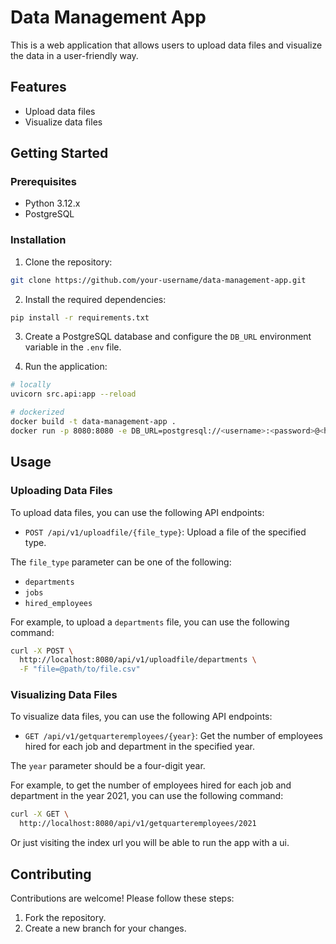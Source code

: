 # Data Management App

This is a web application that allows users to upload data files and visualize the data in a user-friendly way.

## Features

- Upload data files
- Visualize data files

## Getting Started

### Prerequisites

- Python 3.12.x
- PostgreSQL

### Installation

1. Clone the repository:

```bash
git clone https://github.com/your-username/data-management-app.git
```

2. Install the required dependencies:

```bash
pip install -r requirements.txt
```

3. Create a PostgreSQL database and configure the `DB_URL` environment variable in the `.env` file.

4. Run the application:

```bash
# locally
uvicorn src.api:app --reload
```

```bash
# dockerized
docker build -t data-management-app .
docker run -p 8080:8080 -e DB_URL=postgresql://<username>:<password>@<host>:<port>/<database> data-management-app
```

## Usage

### Uploading Data Files

To upload data files, you can use the following API endpoints:

- `POST /api/v1/uploadfile/{file_type}`: Upload a file of the specified type.

The `file_type` parameter can be one of the following:

- `departments`
- `jobs`
- `hired_employees`

For example, to upload a `departments` file, you can use the following command:

```bash
curl -X POST \
  http://localhost:8080/api/v1/uploadfile/departments \
  -F "file=@path/to/file.csv"
```

### Visualizing Data Files

To visualize data files, you can use the following API endpoints:

- `GET /api/v1/getquarteremployees/{year}`: Get the number of employees hired for each job and department in the specified year.

The `year` parameter should be a four-digit year.

For example, to get the number of employees hired for each job and department in the year 2021, you can use the following command:

```bash
curl -X GET \
  http://localhost:8080/api/v1/getquarteremployees/2021
```

Or just visiting the index url you will be able to run the app with a ui.

## Contributing

Contributions are welcome! Please follow these steps:


1. Fork the repository.
2. Create a new branch for your changes.
